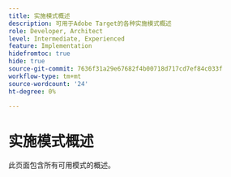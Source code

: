```yaml
---
title: 实施模式概述
description: 可用于Adobe Target的各种实施模式概述
role: Developer, Architect
level: Intermediate, Experienced
feature: Implementation
hidefromtoc: true
hide: true
source-git-commit: 7636f31a29e67682f4b00718d717cd7ef84c033f
workflow-type: tm+mt
source-wordcount: '24'
ht-degree: 0%

---
```



# 实施模式概述

此页面包含所有可用模式的概述。
